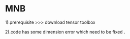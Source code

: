 # MNB
1).prerequisite >>> download tensor toolbox

2).code has some dimension error which need to be fixed .
